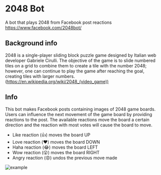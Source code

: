 # 2048 Bot
A bot that plays 2048 from Facebook post reactions
https://www.facebook.com/2048bot/

## Background info
2048 is a single-player sliding block puzzle game designed by Italian web developer Gabriele Cirulli. The objective of the game is to slide numbered tiles on a grid to combine them to create a tile with the number 2048; however, one can continue to play the game after reaching the goal, creating tiles with larger numbers. (https://en.wikipedia.org/wiki/2048_(video_game))

## Info
This bot makes Facebook posts containing images of 2048 game boards. Users can influence the next movement of the game board by providing reactions to the post. The available reactions move the board a certain direction and the reaction with most votes will cause the board to move.
- Like reaction (👍) moves the board UP
- Love reaction (❤️) moves the board DOWN 
- Haha reaction (😂) moves the board LEFT 
- Wow reaction (😮) moves the board RIGHT
- Angry reaction (😡) undos the previous move made

![example](https://cdn.discordapp.com/attachments/692707366897975376/793377614789214218/unknown.png)

